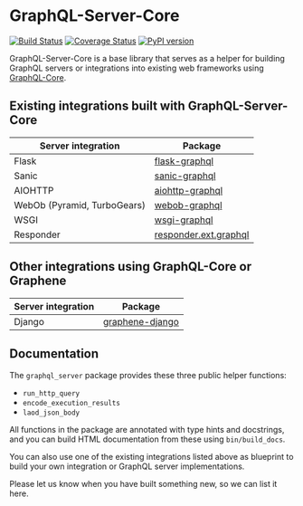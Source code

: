 # GraphQL-Server-Core

[![Build Status](https://travis-ci.org/graphql-python/graphql-server-core.svg?branch=master)](https://travis-ci.org/graphql-python/graphql-server-core) [![Coverage Status](https://coveralls.io/repos/graphql-python/graphql-server-core/badge.svg?branch=master&service=github)](https://coveralls.io/github/graphql-python/graphql-server-core?branch=master) [![PyPI version](https://badge.fury.io/py/graphql-server-core.svg)](https://badge.fury.io/py/graphql-server-core)

GraphQL-Server-Core is a base library that serves as a helper
for building GraphQL servers or integrations into existing web frameworks using
[GraphQL-Core](https://github.com/graphql-python/graphql-core).

## Existing integrations built with GraphQL-Server-Core

| Server integration | Package |
|---|---|
| Flask | [flask-graphql](https://github.com/graphql-python/flask-graphql/) |
| Sanic |[sanic-graphql](https://github.com/graphql-python/sanic-graphql/) |
| AIOHTTP | [aiohttp-graphql](https://github.com/graphql-python/aiohttp-graphql) |
| WebOb (Pyramid, TurboGears) |  [webob-graphql](https://github.com/graphql-python/webob-graphql/) |
| WSGI | [wsgi-graphql](https://github.com/moritzmhmk/wsgi-graphql) |
| Responder | [responder.ext.graphql](https://github.com/kennethreitz/responder/blob/master/responder/ext/graphql.py) |

## Other integrations using GraphQL-Core or Graphene

| Server integration | Package |
|---|---|
| Django | [graphene-django](https://github.com/graphql-python/graphene-django/) |

## Documentation

The `graphql_server` package provides these three public helper functions:

 * `run_http_query`
 * `encode_execution_results`
 * `laod_json_body`

All functions in the package are annotated with type hints and docstrings,
and you can build HTML documentation from these using `bin/build_docs`.

You can also use one of the existing integrations listed above as
blueprint to build your own integration or GraphQL server implementations.

Please let us know when you have built something new, so we can list it here.

